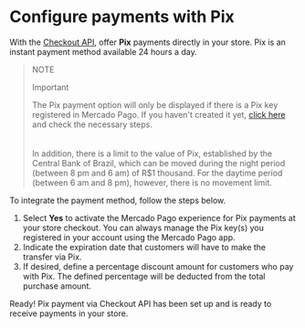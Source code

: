 # Configure payments with Pix

With the [Checkout API](/developers/en/guides/checkout-api/landing), offer **Pix** payments directly in your store. Pix is ​​an instant payment method available 24 hours a day.

> NOTE
>
> Important
>
> The Pix payment option will only be displayed if there is a Pix key registered in Mercado Pago. If you haven't created it yet, [click here](https://www.youtube.com/watch?v=60tApKYVnkA) and check the necessary steps. <br>
> </br> <br/>
> In addition, there is a limit to the value of Pix, established by the Central Bank of Brazil, which can be moved during the night period (between 8 pm and 6 am) of R$1 thousand. For the daytime period (between 6 am and 8 pm), however, there is no movement limit.

To integrate the payment method, follow the steps below.

1. Select **Yes** to activate the Mercado Pago experience for Pix payments at your store checkout. You can always manage the Pix key(s) you registered in your account using the Mercado Pago app.
2. Indicate the expiration date that customers will have to make the transfer via Pix.
3. If desired, define a percentage discount amount for customers who pay with Pix. The defined percentage will be deducted from the total purchase amount.

Ready! Pix payment via Checkout API has been set up and is ready to receive payments in your store.
